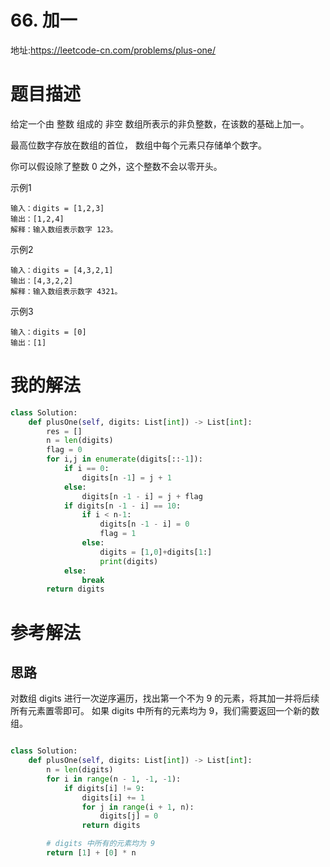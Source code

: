 # 66. 加一
地址:https://leetcode-cn.com/problems/plus-one/


# 题目描述
给定一个由 整数 组成的 非空 数组所表示的非负整数，在该数的基础上加一。

最高位数字存放在数组的首位， 数组中每个元素只存储单个数字。

你可以假设除了整数 0 之外，这个整数不会以零开头。


示例1
```
输入：digits = [1,2,3]
输出：[1,2,4]
解释：输入数组表示数字 123。

```


示例2
```
输入：digits = [4,3,2,1]
输出：[4,3,2,2]
解释：输入数组表示数字 4321。

```


示例3
```
输入：digits = [0]
输出：[1]

```


# 我的解法
```python
class Solution:
    def plusOne(self, digits: List[int]) -> List[int]:
        res = []
        n = len(digits)
        flag = 0
        for i,j in enumerate(digits[::-1]):
            if i == 0:
                digits[n -1] = j + 1
            else:
                digits[n -1 - i] = j + flag
            if digits[n -1 - i] == 10:
                if i < n-1:
                    digits[n -1 - i] = 0
                    flag = 1
                else:
                    digits = [1,0]+digits[1:]
                    print(digits)
            else:
                break
        return digits

```

# 参考解法

## 思路
对数组 digits 进行一次逆序遍历，找出第一个不为 9 的元素，将其加一并将后续所有元素置零即可。
如果 digits 中所有的元素均为 9，我们需要返回一个新的数组。


```python

class Solution:
    def plusOne(self, digits: List[int]) -> List[int]:
        n = len(digits)
        for i in range(n - 1, -1, -1):
            if digits[i] != 9:
                digits[i] += 1
                for j in range(i + 1, n):
                    digits[j] = 0
                return digits

        # digits 中所有的元素均为 9
        return [1] + [0] * n

```
